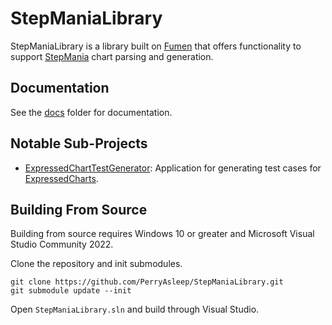# StepManiaLibrary
StepManiaLibrary is a library built on [Fumen](https://github.com/PerryAsleep/Fumen) that offers functionality to support [StepMania](https://www.stepmania.com/) chart parsing and generation.

## Documentation
See the [docs](StepManiaLibrary/docs) folder for documentation.

## Notable Sub-Projects
- [ExpressedChartTestGenerator](ExpressedChartTestGenerator/README.md): Application for generating test cases for [ExpressedCharts](StepManiaLibrary/docs/ExpressedChart.md).

## Building From Source
Building from source requires Windows 10 or greater and Microsoft Visual Studio Community 2022.

Clone the repository and init submodules.
```
git clone https://github.com/PerryAsleep/StepManiaLibrary.git
git submodule update --init
```

Open `StepManiaLibrary.sln` and build through Visual Studio.
